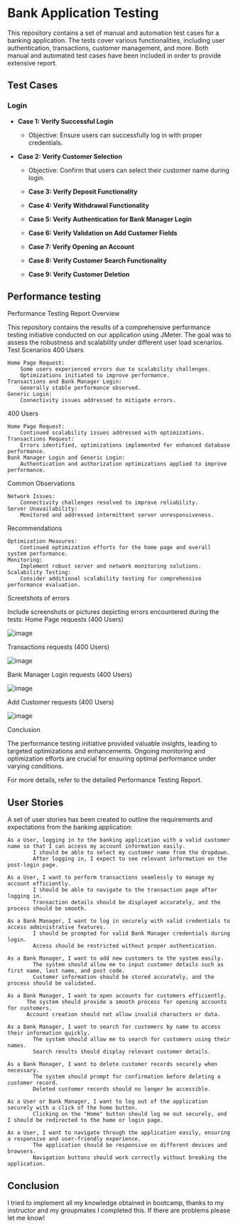 # Bank Application Testing

This repository contains a set of manual and automation test cases for a banking application. The tests cover various functionalities, including user authentication, transactions, customer management, and more. Both manual and automated test cases have been included in order to provide extensive report.

## Test Cases

### Login 

- **Case 1: Verify Successful Login**
  - Objective: Ensure users can successfully log in with proper credentials.


- **Case 2: Verify Customer Selection**
  - Objective: Confirm that users can select their customer name during login.

  - **Case 3: Verify Deposit Functionality**
 
  - **Case 4: Verify Withdrawal Functionality**
 
  - **Case 5: Verify Authentication for Bank Manager Login**
 
  - **Case 6: Verify Validation on Add Customer Fields**
    
  - **Case 7: Verify Opening an Account**
 
  - **Case 8: Verify Customer Search Functionality**
 
  - **Case 9: Verify Customer Deletion**



## Performance testing

Performance Testing Report
Overview

This repository contains the results of a comprehensive performance testing initiative conducted on our application using JMeter. The goal was to assess the robustness and scalability under different user load scenarios.
Test Scenarios
400 Users

    Home Page Request:
        Some users experienced errors due to scalability challenges.
        Optimizations initiated to improve performance.
    Transactions and Bank Manager Login:
        Generally stable performance observed.
    Generic Login:
        Connectivity issues addressed to mitigate errors.

400 Users

    Home Page Request:
        Continued scalability issues addressed with optimizations.
    Transactions Request:
        Errors identified, optimizations implemented for enhanced database performance.
    Bank Manager Login and Generic Login:
        Authentication and authorization optimizations applied to improve performance.

Common Observations

    Network Issues:
        Connectivity challenges resolved to improve reliability.
    Server Unavailability:
        Monitored and addressed intermittent server unresponsiveness.

Recommendations

    Optimization Measures:
        Continued optimization efforts for the home page and overall system performance.
    Monitoring:
        Implement robust server and network monitoring solutions.
    Scalability Testing:
        Consider additional scalability testing for comprehensive performance evaluation.

Screetshots of errors

Include screenshots or pictures depicting errors encountered during the tests:
Home Page requests (400 Users)

![image](https://github.com/rashad2001/FinalProject/assets/60662650/1588551f-e519-4ba6-adfe-9f16fc1fdf5c)

Transactions requests (400 Users)

![image](https://github.com/rashad2001/FinalProject/assets/60662650/d319e5bf-5726-4547-a07a-abf3edba862d)

Bank Manager Login requests (400 Users)

![image](https://github.com/AlehsanAliyev/SQABootcamp_FinalProject/assets/149327636/859f01af-1c27-4676-a85b-476f8a47b718)


Add Customer requests (400 Users)

![image](https://github.com/rashad2001/FinalProject/assets/60662650/0d35f515-d1a8-4be9-bdfd-3b6a025857c6)

Conclusion

The performance testing initiative provided valuable insights, leading to targeted optimizations and enhancements. Ongoing monitoring and optimization efforts are crucial for ensuring optimal performance under varying conditions.

For more details, refer to the detailed Performance Testing Report.

## User Stories


A set of user stories has been created to outline the requirements and expectations from the banking application:

    As a User, logging in to the banking application with a valid customer name so that I can access my account information easily.
            I should be able to select my customer name from the dropdown.
            After logging in, I expect to see relevant information on the post-login page.

    As a User, I want to perform transactions seamlessly to manage my account efficiently.
            I should be able to navigate to the transaction page after logging in.
            Transaction details should be displayed accurately, and the process should be smooth.

    As a Bank Manager, I want to log in securely with valid credentials to access administrative features.
            I should be prompted for valid Bank Manager credentials during login.
            Access should be restricted without proper authentication.

    As a Bank Manager, I want to add new customers to the system easily.
            The system should allow me to input customer details such as first name, last name, and post code.
            Customer information should be stored accurately, and the process should be validated.

    As a Bank Manager, I want to open accounts for customers efficiently.        
          The system should provide a smooth process for opening accounts for customers.
          Account creation should not allow invalid characters or data.

    As a Bank Manager, I want to search for customers by name to access their information quickly.
            The system should allow me to search for customers using their names.
            Search results should display relevant customer details.

    As a Bank Manager, I want to delete customer records securely when necessary.
            The system should prompt for confirmation before deleting a customer record.
            Deleted customer records should no longer be accessible.

    As a User or Bank Manager, I want to log out of the application securely with a click of the home button.
            Clicking on the "Home" button should log me out securely, and I should be redirected to the home or login page.

    As a User, I want to navigate through the application easily, ensuring a responsive and user-friendly experience.
            The application should be responsive on different devices and browsers.
            Navigation buttons should work correctly without breaking the application.

## Conclusion
I tried to implement all my knowledge obtained in bootcamp, thanks to my instructor and my groupmates I completed this. If there are problems please let me know!
